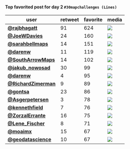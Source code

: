#### Top favorited post for day 2 `#30mapchallenges (Lines)` 
| user                                            |   retweet |   favorite | media                                                                                        |
|-------------------------------------------------|-----------|------------|----------------------------------------------------------------------------------------------|
| **[@rajbhagatt](https://t.co/LkmRQdH81P)**      |        91 |        624 | ![](http://pbs.twimg.com/media/El0q6kyU8AAHlSS.jpg)                                          |
| **[@JoeWDavies](https://t.co/mwHzmibvom)**      |        24 |        160 | ![](http://pbs.twimg.com/media/El1571EXgAAMlJJ.jpg)                                          |
| **[@sarahbellmaps](https://t.co/tOxg3nHbbu)**   |        14 |        151 | ![](http://pbs.twimg.com/media/El2ACUrVcAAe5Mr.jpg)                                          |
| **[@darenw](https://t.co/DNoJo2SWsA)**          |        11 |        119 | ![](http://pbs.twimg.com/ext_tw_video_thumb/1323336246572290049/pu/img/rCNrIsgOjd17MxnB.jpg) |
| **[@SouthArrowMaps](https://t.co/pdQa0Mdjhs)**  |        14 |        102 | ![](http://pbs.twimg.com/media/ElkWSGsUcAAvE08.jpg)                                          |
| **[@jakub_nowosad](https://t.co/qnzLDxIOjC.)**  |        30 |         99 | ![](http://pbs.twimg.com/media/El0ZGvdW0AAEeQA.jpg)                                          |
| **[@darenw](https://t.co/rZ2gtbJmI4)**          |         4 |         95 | ![](http://pbs.twimg.com/media/Elyc4d4XUAEs09h.jpg)                                          |
| **[@RichardZimerman](https://t.co/vCXHLLZdsl)** |         9 |         89 | ![](http://pbs.twimg.com/media/El1P1uCXYAI2ZmF.jpg)                                          |
| **[@gontsa](https://t.co/bOaU5zS5BG)**          |        23 |         86 | ![](http://pbs.twimg.com/media/ElzopFSXUAAHiXU.png)                                          |
| **[@Asgerpetersen](https://t.co/9npzOdq8gs)**   |         3 |         78 | ![](http://pbs.twimg.com/media/El2YONXW0AEYxvL.png)                                          |
| **[@kennethfield](https://t.co/s1XVmoiC62)**    |         7 |         76 | ![](http://pbs.twimg.com/media/El1HqOoVcAUrqWm.jpg)                                          |
| **[@ZorzalErrante](https://t.co/8oGAs84EF6)**   |        16 |         75 | ![](http://pbs.twimg.com/media/El2yW6KXgAUOs9D.jpg)                                          |
| **[@Lene_Fischer](https://t.co/TP8RvGzLRR)**    |         8 |         71 | ![](http://pbs.twimg.com/media/El0IbZ_X0AA-gH3.jpg)                                          |
| **[@moaimx](https://t.co/fw1TQT6FGa)**          |        15 |         67 | ![](http://pbs.twimg.com/media/El1n-ufWMAAV9yB.jpg)                                          |
| **[@geodatascience](https://t.co/oLf41to4Lm)**  |        10 |         67 | ![](http://pbs.twimg.com/media/El0Q_K-WkAERf-q.jpg)                                          |
